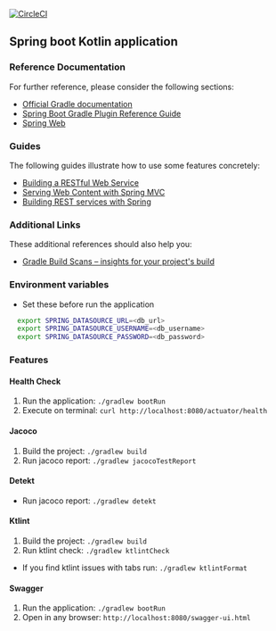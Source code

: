 [![CircleCI](https://circleci.com/gh/james-freitas/springboot-kotlin-postgres.svg?style=svg)](https://circleci.com/gh/james-freitas/springboot-kotlin-postgres)

## Spring boot Kotlin application

### Reference Documentation
For further reference, please consider the following sections:

* [Official Gradle documentation](https://docs.gradle.org)
* [Spring Boot Gradle Plugin Reference Guide](https://docs.spring.io/spring-boot/docs/2.2.7.RELEASE/gradle-plugin/reference/html/)
* [Spring Web](https://docs.spring.io/spring-boot/docs/2.2.7.RELEASE/reference/htmlsingle/#boot-features-developing-web-applications)

### Guides
The following guides illustrate how to use some features concretely:

* [Building a RESTful Web Service](https://spring.io/guides/gs/rest-service/)
* [Serving Web Content with Spring MVC](https://spring.io/guides/gs/serving-web-content/)
* [Building REST services with Spring](https://spring.io/guides/tutorials/bookmarks/)

### Additional Links
These additional references should also help you:

* [Gradle Build Scans – insights for your project's build](https://scans.gradle.com#gradle)


### Environment variables

- Set these before run the application
```bash
  export SPRING_DATASOURCE_URL=<db_url>
  export SPRING_DATASOURCE_USERNAME=<db_username>
  export SPRING_DATASOURCE_PASSWORD=<db_password>
```
### Features

#### Health Check
 1. Run the application: `./gradlew bootRun`
 2. Execute on terminal: `curl http://localhost:8080/actuator/health`
 
#### Jacoco
 1. Build the project: `./gradlew build`
 2. Run jacoco report: `./gradlew jacocoTestReport`
 
#### Detekt
 - Run jacoco report: `./gradlew detekt`
 
#### Ktlint
 1. Build the project: `./gradlew build`
 2. Run ktlint check: `./gradlew ktlintCheck`
 
 - If you find ktlint issues with tabs run: `./gradlew ktlintFormat`

#### Swagger
 1. Run the application: `./gradlew bootRun`
 2. Open in any browser: `http://localhost:8080/swagger-ui.html`